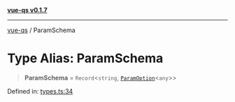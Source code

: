 [**vue-qs v0.1.7**](../README.md)

***

[vue-qs](../README.md) / ParamSchema

# Type Alias: ParamSchema

> **ParamSchema** = `Record`\<`string`, [`ParamOption`](ParamOption.md)\<`any`\>\>

Defined in: [types.ts:34](https://github.com/iamsomraj/vue-qs/blob/db1176155e4718a70dabfdac1aacf43d04432436/src/types.ts#L34)
